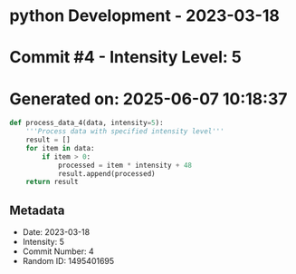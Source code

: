 ﻿# python Development - 2023-03-18
# Commit #4 - Intensity Level: 5
# Generated on: 2025-06-07 10:18:37
```python
def process_data_4(data, intensity=5):
    '''Process data with specified intensity level'''
    result = []
    for item in data:
        if item > 0:
            processed = item * intensity + 48
            result.append(processed)
    return result
```
## Metadata
- Date: 2023-03-18
- Intensity: 5
- Commit Number: 4
- Random ID: 1495401695

